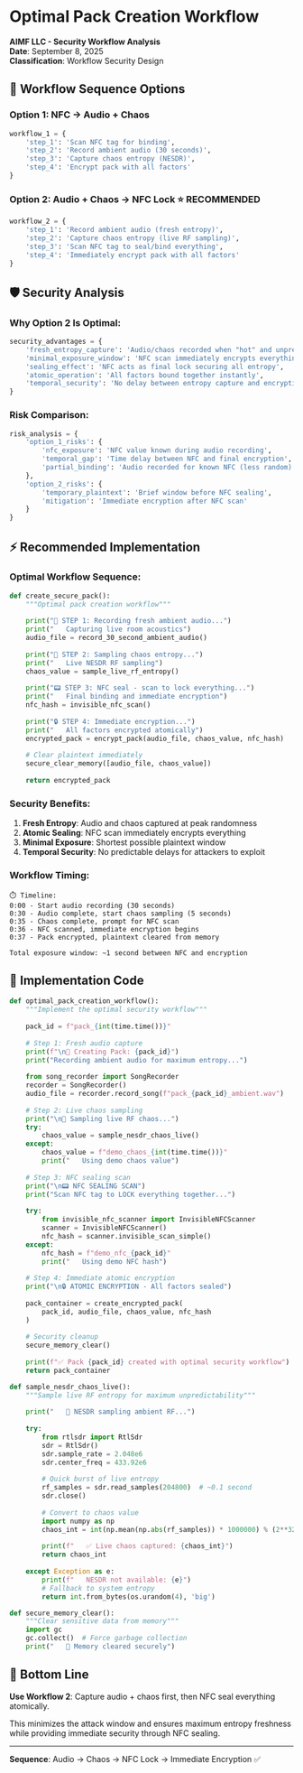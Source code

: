# Optimal Pack Creation Workflow

**AIMF LLC - Security Workflow Analysis**  
**Date**: September 8, 2025  
**Classification**: Workflow Security Design

## 🔄 Workflow Sequence Options

### **Option 1: NFC → Audio + Chaos**
```python
workflow_1 = {
    'step_1': 'Scan NFC tag for binding',
    'step_2': 'Record ambient audio (30 seconds)', 
    'step_3': 'Capture chaos entropy (NESDR)',
    'step_4': 'Encrypt pack with all factors'
}
```

### **Option 2: Audio + Chaos → NFC Lock** ⭐ **RECOMMENDED**
```python
workflow_2 = {
    'step_1': 'Record ambient audio (fresh entropy)',
    'step_2': 'Capture chaos entropy (live RF sampling)',
    'step_3': 'Scan NFC tag to seal/bind everything',
    'step_4': 'Immediately encrypt pack with all factors'
}
```

## 🛡️ Security Analysis

### **Why Option 2 Is Optimal:**

```python
security_advantages = {
    'fresh_entropy_capture': 'Audio/chaos recorded when "hot" and unpredictable',
    'minimal_exposure_window': 'NFC scan immediately encrypts everything',
    'sealing_effect': 'NFC acts as final lock securing all entropy',
    'atomic_operation': 'All factors bound together instantly',
    'temporal_security': 'No delay between entropy capture and encryption'
}
```

### **Risk Comparison:**

```python
risk_analysis = {
    'option_1_risks': {
        'nfc_exposure': 'NFC value known during audio recording',
        'temporal_gap': 'Time delay between NFC and final encryption',
        'partial_binding': 'Audio recorded for known NFC (less random)'
    },
    'option_2_risks': {
        'temporary_plaintext': 'Brief window before NFC sealing',
        'mitigation': 'Immediate encryption after NFC scan'
    }
}
```

## ⚡ Recommended Implementation

### **Optimal Workflow Sequence:**

```python
def create_secure_pack():
    """Optimal pack creation workflow"""
    
    print("🎵 STEP 1: Recording fresh ambient audio...")
    print("   Capturing live room acoustics")
    audio_file = record_30_second_ambient_audio()
    
    print("📡 STEP 2: Sampling chaos entropy...")  
    print("   Live NESDR RF sampling")
    chaos_value = sample_live_rf_entropy()
    
    print("📟 STEP 3: NFC seal - scan to lock everything...")
    print("   Final binding and immediate encryption")
    nfc_hash = invisible_nfc_scan()
    
    print("🔒 STEP 4: Immediate encryption...")
    print("   All factors encrypted atomically")
    encrypted_pack = encrypt_pack(audio_file, chaos_value, nfc_hash)
    
    # Clear plaintext immediately
    secure_clear_memory([audio_file, chaos_value])
    
    return encrypted_pack
```

### **Security Benefits:**

1. **Fresh Entropy**: Audio and chaos captured at peak randomness
2. **Atomic Sealing**: NFC scan immediately encrypts everything  
3. **Minimal Exposure**: Shortest possible plaintext window
4. **Temporal Security**: No predictable delays for attackers to exploit

### **Workflow Timing:**

```
⏱️ Timeline:
0:00 - Start audio recording (30 seconds)
0:30 - Audio complete, start chaos sampling (5 seconds)  
0:35 - Chaos complete, prompt for NFC scan
0:36 - NFC scanned, immediate encryption begins
0:37 - Pack encrypted, plaintext cleared from memory

Total exposure window: ~1 second between NFC and encryption
```

## 🎯 Implementation Code

```python
def optimal_pack_creation_workflow():
    """Implement the optimal security workflow"""
    
    pack_id = f"pack_{int(time.time())}"
    
    # Step 1: Fresh audio capture
    print(f"\n🎵 Creating Pack: {pack_id}")
    print("Recording ambient audio for maximum entropy...")
    
    from song_recorder import SongRecorder  
    recorder = SongRecorder()
    audio_file = recorder.record_song(f"pack_{pack_id}_ambient.wav")
    
    # Step 2: Live chaos sampling
    print("\n📡 Sampling live RF chaos...")
    try:
        chaos_value = sample_nesdr_chaos_live()
    except:
        chaos_value = f"demo_chaos_{int(time.time())}"
        print("   Using demo chaos value")
    
    # Step 3: NFC sealing scan
    print("\n📟 NFC SEALING SCAN")
    print("Scan NFC tag to LOCK everything together...")
    
    try:
        from invisible_nfc_scanner import InvisibleNFCScanner
        scanner = InvisibleNFCScanner()
        nfc_hash = scanner.invisible_scan_simple()
    except:
        nfc_hash = f"demo_nfc_{pack_id}"
        print("   Using demo NFC hash")
    
    # Step 4: Immediate atomic encryption
    print("\n🔒 ATOMIC ENCRYPTION - All factors sealed")
    
    pack_container = create_encrypted_pack(
        pack_id, audio_file, chaos_value, nfc_hash
    )
    
    # Security cleanup
    secure_memory_clear()
    
    print(f"✅ Pack {pack_id} created with optimal security workflow")
    return pack_container

def sample_nesdr_chaos_live():
    """Sample live RF entropy for maximum unpredictability"""
    
    print("   📡 NESDR sampling ambient RF...")
    
    try:
        from rtlsdr import RtlSdr
        sdr = RtlSdr()
        sdr.sample_rate = 2.048e6
        sdr.center_freq = 433.92e6
        
        # Quick burst of live entropy
        rf_samples = sdr.read_samples(204800)  # ~0.1 second
        sdr.close()
        
        # Convert to chaos value
        import numpy as np
        chaos_int = int(np.mean(np.abs(rf_samples)) * 1000000) % (2**32)
        
        print(f"   ✅ Live chaos captured: {chaos_int}")
        return chaos_int
        
    except Exception as e:
        print(f"   NESDR not available: {e}")
        # Fallback to system entropy
        return int.from_bytes(os.urandom(4), 'big')

def secure_memory_clear():
    """Clear sensitive data from memory"""
    import gc
    gc.collect()  # Force garbage collection
    print("   🧹 Memory cleared securely")
```

## 🎯 Bottom Line

**Use Workflow 2**: Capture audio + chaos first, then NFC seal everything atomically.

This minimizes the attack window and ensures maximum entropy freshness while providing immediate security through NFC sealing.

---

**Sequence**: Audio → Chaos → NFC Lock → Immediate Encryption ✅

